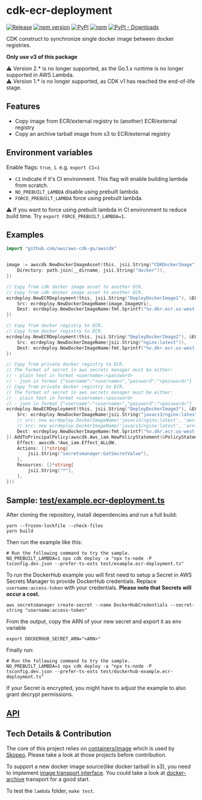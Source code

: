 # cdk-ecr-deployment

[![Release](https://github.com/cdklabs/cdk-ecr-deployment/actions/workflows/release.yml/badge.svg)](https://github.com/cdklabs/cdk-ecr-deployment/actions/workflows/release.yml)
[![npm version](https://img.shields.io/npm/v/cdk-ecr-deployment)](https://www.npmjs.com/package/cdk-ecr-deployment)
[![PyPI](https://img.shields.io/pypi/v/cdk-ecr-deployment)](https://pypi.org/project/cdk-ecr-deployment)
[![npm](https://img.shields.io/npm/dw/cdk-ecr-deployment?label=npm%20downloads)](https://www.npmjs.com/package/cdk-ecr-deployment)
[![PyPI - Downloads](https://img.shields.io/pypi/dw/cdk-ecr-deployment?label=pypi%20downloads)](https://pypi.org/project/cdk-ecr-deployment)

CDK construct to synchronize single docker image between docker registries.

**Only use v3 of this package**

⚠️ Version 2.* is no longer supported, as the Go.1.x runtime is no longer supported in AWS Lambda.\
⚠️ Version 1.* is no longer supported, as CDK v1 has reached the end-of-life
stage.

## Features

* Copy image from ECR/external registry to (another) ECR/external registry
* Copy an archive tarball image from s3 to ECR/external registry

## Environment variables

Enable flags: `true`, `1`. e.g. `export CI=1`

* `CI` indicate if it's CI environment. This flag will enable building lambda from scratch.
* `NO_PREBUILT_LAMBDA` disable using prebuilt lambda.
* `FORCE_PREBUILT_LAMBDA` force using prebuilt lambda.

⚠️ If you want to force using prebuilt lambda in CI environment to reduce build time. Try `export FORCE_PREBUILT_LAMBDA=1`.

## Examples

```go
import "github.com/aws/aws-cdk-go/awscdk"


image := awscdk.NewDockerImageAsset(this, jsii.String("CDKDockerImage"), &DockerImageAssetProps{
	Directory: path.join(__dirname, jsii.String("docker")),
})

// Copy from cdk docker image asset to another ECR.
// Copy from cdk docker image asset to another ECR.
ecrdeploy.NewECRDeployment(this, jsii.String("DeployDockerImage1"), &ECRDeploymentProps{
	Src: ecrdeploy.NewDockerImageName(image.ImageUri),
	Dest: ecrdeploy.NewDockerImageName(fmt.Sprintf("%v.dkr.ecr.us-west-2.amazonaws.com/my-nginx:latest", cdk.Aws_ACCOUNT_ID())),
})

// Copy from docker registry to ECR.
// Copy from docker registry to ECR.
ecrdeploy.NewECRDeployment(this, jsii.String("DeployDockerImage2"), &ECRDeploymentProps{
	Src: ecrdeploy.NewDockerImageName(jsii.String("nginx:latest")),
	Dest: ecrdeploy.NewDockerImageName(fmt.Sprintf("%v.dkr.ecr.us-west-2.amazonaws.com/my-nginx2:latest", cdk.Aws_ACCOUNT_ID())),
})

// Copy from private docker registry to ECR.
// The format of secret in aws secrets manager must be either:
// - plain text in format <username>:<password>
// - json in format {"username":"<username>","password":"<password>"}
// Copy from private docker registry to ECR.
// The format of secret in aws secrets manager must be either:
// - plain text in format <username>:<password>
// - json in format {"username":"<username>","password":"<password>"}
ecrdeploy.NewECRDeployment(this, jsii.String("DeployDockerImage3"), &ECRDeploymentProps{
	Src: ecrdeploy.NewDockerImageName(jsii.String("javacs3/nginx:latest"), jsii.String("username:password")),
	// src: new ecrdeploy.DockerImageName('javacs3/nginx:latest', 'aws-secrets-manager-secret-name'),
	// src: new ecrdeploy.DockerImageName('javacs3/nginx:latest', 'arn:aws:secretsmanager:us-west-2:000000000000:secret:id'),
	Dest: ecrdeploy.NewDockerImageName(fmt.Sprintf("%v.dkr.ecr.us-west-2.amazonaws.com/my-nginx3:latest", cdk.Aws_ACCOUNT_ID())),
}).AddToPrincipalPolicy(awscdk.Aws_iam.NewPolicyStatement(&PolicyStatementProps{
	Effect: awscdk.*Aws_iam.Effect_ALLOW,
	Actions: []*string{
		jsii.String("secretsmanager:GetSecretValue"),
	},
	Resources: []*string{
		jsii.String("*"),
	},
}))
```

## Sample: [test/example.ecr-deployment.ts](./test/example.ecr-deployment.ts)

After cloning the repository, install dependencies and run a full build:

```console
yarn --frozen-lockfile --check-files
yarn build
```

Then run the example like this:

```shell
# Run the following command to try the sample.
NO_PREBUILT_LAMBDA=1 npx cdk deploy -a "npx ts-node -P tsconfig.dev.json --prefer-ts-exts test/example.ecr-deployment.ts"
```

To run the DockerHub example you will first need to setup a Secret in AWS Secrets Manager to provide DockerHub credentials.
Replace `username:access-token` with your credentials.
**Please note that Secrets will occur a cost.**

```console
aws secretsmanager create-secret --name DockerHubCredentials --secret-string "username:access-token"
```

From the output, copy the ARN of your new secret and export it as env variable

```console
export DOCKERHUB_SECRET_ARN="<ARN>"
```

Finally run:

```shell
# Run the following command to try the sample.
NO_PREBUILT_LAMBDA=1 npx cdk deploy -a "npx ts-node -P tsconfig.dev.json --prefer-ts-exts test/dockerhub-example.ecr-deployment.ts"
```

If your Secret is encrypted, you might have to adjust the example to also grant decrypt permissions.

## [API](./API.md)

## Tech Details & Contribution

The core of this project relies on [containers/image](https://github.com/containers/image) which is used by [Skopeo](https://github.com/containers/skopeo).
Please take a look at those projects before contribution.

To support a new docker image source(like docker tarball in s3), you need to implement [image transport interface](https://github.com/containers/image/blob/master/types/types.go). You could take a look at [docker-archive](https://github.com/containers/image/blob/ccb87a8d0f45cf28846e307eb0ec2b9d38a458c2/docker/archive/transport.go) transport for a good start.

To test the `lambda` folder, `make test`.
